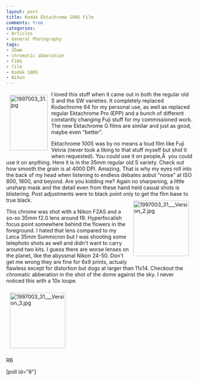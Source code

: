 ```yaml
---
layout: post
title: Kodak Ektachrome 100S Film
comments: true
categories:
- Articles
- General Photography
tags:
- 35mm
- chromatic abberation
- F2AS
- film
- Kodak 100S
- Nikon
---
```

<a rel="lightbox" href="/wp-content/uploads/2009/06/1997003_31.jpg"><img title="1997003_31.jpg" src="/wp-content/uploads/2009/06/.thumbs/.1997003_31.jpg" border="0" alt="1997003_31.jpg" hspace="10" vspace="10" width="102" height="150" align="left" /></a>I loved this stuff when it came out in both the regular old S and the SW varieties. It completely replaced Kodachrome 64 for my personal use, as well as replaced regular Ektachrome Pro (EPP) and a bunch of different constantly changing Fuji stuff for my commissioned work. The new Ektachrome G films are similar and just as good, maybe even "better".

Ektachrome 100S was by no means a loud film like Fuji Velvia (never took a liking to that stuff myself but shot it when requested). You could use it on people,Â  you could use it on anything. Here it is in the 35mm regular old S variety. Check out how smooth the grain is at 4000 DPI. Amazing. That is why my eyes roll into the back of my head when listening to endless debates aobut "noise" at ISO 800, 1600, and beyond. Are you kidding me? Again no sharpening, a little unsharp mask and the detail even from these hand held casual shots is blistering. Post adjustments were to black point only to get the flim base to true black.<a rel="lightbox" href="/wp-content/uploads/2009/06/1997003_31___Version_2.jpg"><img title="1997003_31___Version_2.jpg" src="/wp-content/uploads/2009/06/.thumbs/.1997003_31___Version_2.jpg" border="0" alt="1997003_31___Version_2.jpg" hspace="10" vspace="10" width="150" height="150" align="right" /></a>

This chrome was shot with a Nikon F2AS and a so-so 35mm f2.0 lens around f8. Hyperfocalish focus point somewhere behind the flowers in the foreground. I hated that lens compared to my Leica 35mm Summicron but I was shooting some telephoto shots as well and didn't want to carry around two kits. I guess there are worse lenses on the planet, like the abyssmal Nikon 24-50. Don't get me wrong they are fine for 6x9 prints, actualy flawless except for distortion but dogs at larger than 11x14. Checkout the chromatic abberation in the shot of the dome against the sky. I never noticed this with a 10x loupe.

<a rel="lightbox" href="/wp-content/uploads/2009/06/1997003_31___Version_3.jpg"></a><a rel="lightbox" href="/wp-content/uploads/2009/06/1997003_31___Version_3.jpg"><img title="1997003_31___Version_3.jpg" src="/wp-content/uploads/2009/06/.thumbs/.1997003_31___Version_3.jpg" border="0" alt="1997003_31___Version_3.jpg" hspace="10" vspace="10" width="150" height="150" /></a>

RB

[poll id="8"] 